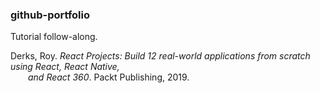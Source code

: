 ### github-portfolio

Tutorial follow-along.

Derks, Roy. _React Projects: Build 12 real-world applications from scratch using React, React Native, <br/>&emsp;&emsp;and React 360_. Packt Publishing, 2019.